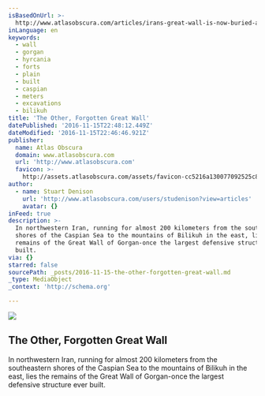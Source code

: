 ```yaml
---
isBasedOnUrl: >-
  http://www.atlasobscura.com/articles/irans-great-wall-is-now-buried-and-forgotten
inLanguage: en
keywords:
  - wall
  - gorgan
  - hyrcania
  - forts
  - plain
  - built
  - caspian
  - meters
  - excavations
  - bilikuh
title: 'The Other, Forgotten Great Wall'
datePublished: '2016-11-15T22:48:12.449Z'
dateModified: '2016-11-15T22:46:46.921Z'
publisher:
  name: Atlas Obscura
  domain: www.atlasobscura.com
  url: 'http://www.atlasobscura.com'
  favicon: >-
    http://assets.atlasobscura.com/assets/favicon-cc5216a130077092525c8c0c8564549de1817d1a1885e1d69369fd98aaff504a.ico
author:
  - name: Stuart Denison
    url: 'http://www.atlasobscura.com/users/studenison?view=articles'
    avatar: {}
inFeed: true
description: >-
  In northwestern Iran, running for almost 200 kilometers from the southeastern
  shores of the Caspian Sea to the mountains of Bilikuh in the east, lies the
  remains of the Great Wall of Gorgan-once the largest defensive structure ever
  built.
via: {}
starred: false
sourcePath: _posts/2016-11-15-the-other-forgotten-great-wall.md
_type: MediaObject
_context: 'http://schema.org'

---
```

<article style=""><img src="https://the-grid-user-content.s3-us-west-2.amazonaws.com/aad34f89-95ae-4483-b726-8ba26aa0d572.png" /><h1>The Other, Forgotten Great Wall</h1><p>In northwestern Iran, running for almost 200 kilometers from the southeastern shores of the Caspian Sea to the mountains of Bilikuh in the east, lies the remains of the Great Wall of Gorgan-once the largest defensive structure ever built.</p></article>